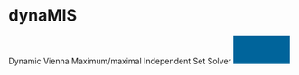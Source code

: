 # dynaMIS
Dynamic Vienna Maximum/maximal Independent Set Solver 
<img src="dynamis_icon.gif" width="100">
